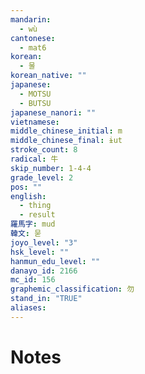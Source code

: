 ```yaml
---
mandarin:
  - wù
cantonese:
  - mat6
korean:
  - 물
korean_native: ""
japanese:
  - MOTSU
  - BUTSU
japanese_nanori: ""
vietnamese:
middle_chinese_initial: m
middle_chinese_final: ɨut
stroke_count: 8
radical: 牛
skip_number: 1-4-4
grade_level: 2
pos: ""
english:
  - thing
  - result
羅馬字: mud
韓文: 묻
joyo_level: "3"
hsk_level: ""
hanmun_edu_level: ""
danayo_id: 2166
mc_id: 156
graphemic_classification: 勿
stand_in: "TRUE"
aliases:
---
```


# Notes
